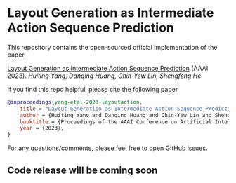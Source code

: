 # Layout Generation as Intermediate Action Sequence Prediction

This repository contains the open-sourced official implementation of the paper

[Layout Generation as Intermediate Action Sequence Prediction]() (AAAI 2023).
_Huiting Yang, Danqing Huang, Chin-Yew Lin, Shengfeng He_

If you find this repo helpful, please cite the following paper

```bib
@inproceedings{yang-etal-2023-layoutaction,
    title = "Layout Generation as Intermediate Action Sequence Prediction",
    author = {Huiting Yang and Danqing Huang and Chin-Yew Lin and Shengfeng He},
    booktitle = {Proceedings of the AAAI Conference on Artificial Intelligence},
    year = {2023},
}
```

For any questions/comments, please feel free to open GitHub issues.

## Code release will be coming soon